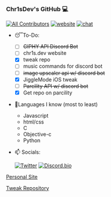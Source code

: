 ### Chr1sDev's GitHub 💻
[![All Contributors](https://img.shields.io/badge/all_contributors-1-orange.svg?style=flat-square)](#contributors-)
[![website](https://img.shields.io/website?down_color=lightgrey&down_message=offline&label=chr1s.dev&style=flat-square&up_color=limegreen&up_message=online&url=https%3A%2F%2Fchr1s.dev)](https://chr1s.dev)
[![chat](https://img.shields.io/discord/700453406061494292?style=flat-square)](https://discord.gg/EKZyXfM)

- 😴To-Do:
  - [ ] ~~GIPHY API Discord Bot~~
  - [ ] chr1s.dev website
  - [x] tweak repo
  - [ ] music commands for discord bot
  - [ ] ~~image upscaler api w/ discord bot~~
  - [x] JiggleMode iOS tweak
  - [ ] ~~Parcility API w/ discord bot~~
  - [x] Get repo on parcility
- 🔢Languages I know (most to least)
  - Javascript
  - html/css
  - C
  - Objective-c
  - Python
- 📫 Socials:

  [![Twitter](https://abs.twimg.com/errors/logo23x19@2x.png)](https://twitter.com/Chr1sDev)
  [![Discord.bio](https://chr1s.dev/assets/disc_tiny.png)](https://dsc.bio/chr1sdev)

[Personal Site](https://chr1s.dev)

[Tweak Repository](https://repo.chr1s.dev)

